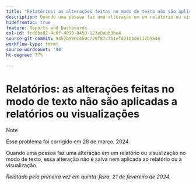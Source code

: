 ```yaml
---
title: "Relatórios: as alterações feitas no modo de texto não são aplicadas a relatórios ou exibições"
description: Quando uma pessoa faz uma alteração em um relatório ou visualização no modo de texto, essas alterações não são salvas nem são aplicadas ao relatório ou à visualização.
hidefromtoc: true
feature: Reports and Dashboards
exl-id: fcd0ba82-4c0f-4090-8450-123e0abb3be4
source-git-commit: 9457b520c469c729f8727b1efd21bbde117b9546
workflow-type: tm+mt
source-wordcount: '90'
ht-degree: 77%

---
```


# Relatórios: as alterações feitas no modo de texto não são aplicadas a relatórios ou visualizações

>[!NOTE]
>
>Esse problema foi corrigido em 28 de março. 2024.

Quando uma pessoa faz uma alteração em um relatório ou visualização no modo de texto, essa alteração não é salva nem aplicada ao relatório ou à visualização.

_Relatado pela primeira vez em quinta-feira, 21 de fevereiro de 2024._
